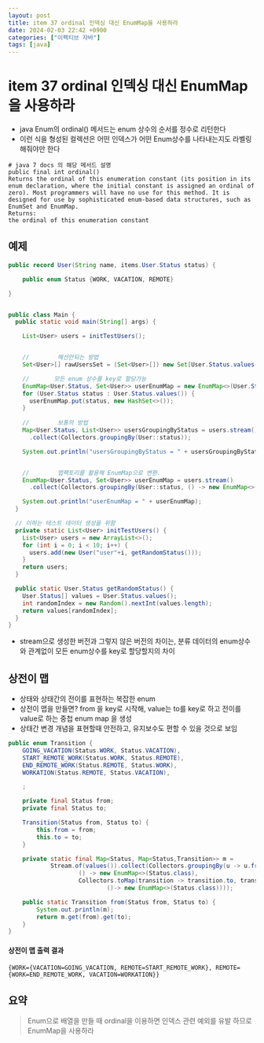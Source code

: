 ```yaml
---
layout: post
title: item 37 ordinal 인덱싱 대신 EnumMap을 사용하라
date: 2024-02-03 22:42 +0900
categories: ["이펙티브 자바"]
tags: [java]
---
```


# item 37 ordinal 인덱싱 대신 EnumMap을 사용하라

- java Enum의 ordinal() 메서드는 enum 상수의 순서를 정수로 리턴한다
- 이런 식을 형성된 컬렉션은 어떤 인덱스가 어떤 Enum상수를 나타내는지도 라벨링 해줘야만 한다  

```
# java 7 docs 의 해당 메서드 설명
public final int ordinal()
Returns the ordinal of this enumeration constant (its position in its enum declaration, where the initial constant is assigned an ordinal of zero). Most programmers will have no use for this method. It is designed for use by sophisticated enum-based data structures, such as EnumSet and EnumMap.
Returns:
the ordinal of this enumeration constant
```

## 예제

```java
public record User(String name, items.User.Status status) {

    public enum Status {WORK, VACATION, REMOTE}

}


public class Main {
  public static void main(String[] args) {

    List<User> users = initTestUsers();


    //        해선안되는 방법
    Set<User>[] rawUsersSet = (Set<User>[]) new Set[User.Status.values().length];

    //       모든 enum 상수를 key로 할당가능
    EnumMap<User.Status, Set<User>> userEnumMap = new EnumMap<>(User.Status.class);
    for (User.Status status : User.Status.values()) {
      userEnumMap.put(status, new HashSet<>());
    }
    
    //        보통의 방법
    Map<User.Status, List<User>> usersGroupingByStatus = users.stream()
      .collect(Collectors.groupingBy(User::status));

    System.out.println("usersGroupingByStatus = " + usersGroupingByStatus);


    //        맵팩토리를 활용해 EnumMap으로 변환.
    EnumMap<User.Status, Set<User>> userEnumMap = users.stream()
      .collect(Collectors.groupingBy(User::status, () -> new EnumMap<>(User.Status.class), toSet()));

    System.out.println("userEnumMap = " + userEnumMap);
  }

  // 이하는 테스트 데이터 생성을 위함
  private static List<User> initTestUsers() {
    List<User> users = new ArrayList<>();
    for (int i = 0; i < 10; i++) {
      users.add(new User("user"+i, getRandomStatus()));
    }
    return users;
  }

  public static User.Status getRandomStatus() {
    User.Status[] values = User.Status.values();
    int randomIndex = new Random().nextInt(values.length);
    return values[randomIndex];
  }
}
```

- stream으로 생성한 버전과 그렇지 않은 버전의 차이는, 분류 데이터의 enum상수와 관계없이 모든 enum상수를 key로 할당할지의 차이

## 상전이 맵
- 상태와 상태간의 전이를 표현하는 복잡한 enum
- 상전이 맵을 만들면? from 을 key로 시작해, value는 to를 key로 하고 전이를 value로 하는 중첩 enum map 을 생성
- 상태간 변경 개념을 표현할때 안전하고, 유지보수도 편할 수 있을 것으로 보임

```java
public enum Transition {
    GOING_VACATION(Status.WORK, Status.VACATION),
    START_REMOTE_WORK(Status.WORK, Status.REMOTE),
    END_REMOTE_WORK(Status.REMOTE, Status.WORK),
    WORKATION(Status.REMOTE, Status.VACATION),

    ;

    private final Status from;
    private final Status to;

    Transition(Status from, Status to) {
        this.from = from;
        this.to = to;
    }

    private static final Map<Status, Map<Status,Transition>> m =
            Stream.of(values()).collect(Collectors.groupingBy(u -> u.from,
                    () -> new EnumMap<>(Status.class),
                    Collectors.toMap(transition -> transition.to, transition-> transition, (x,y) -> y,
                            ()-> new EnumMap<>(Status.class))));

    public static Transition from(Status from, Status to) {
        System.out.println(m);
        return m.get(from).get(to);
    }
}
```

#### 상전이 맵 출력 결과
```shell
{WORK={VACATION=GOING_VACATION, REMOTE=START_REMOTE_WORK}, REMOTE={WORK=END_REMOTE_WORK, VACATION=WORKATION}}

```



## 요약
> Enum으로 배열을 만들 때 ordinal을 이용하면 인덱스 관련 예외를 유발
> 하므로 EnumMap을 사용하라


